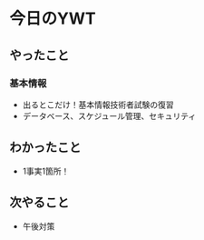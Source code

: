 # 今日のYWT

## やったこと

### 基本情報

- 出るとこだけ！基本情報技術者試験の復習
- データベース、スケジュール管理、セキュリティ

## わかったこと

- 1事実1箇所！

## 次やること

- 午後対策
